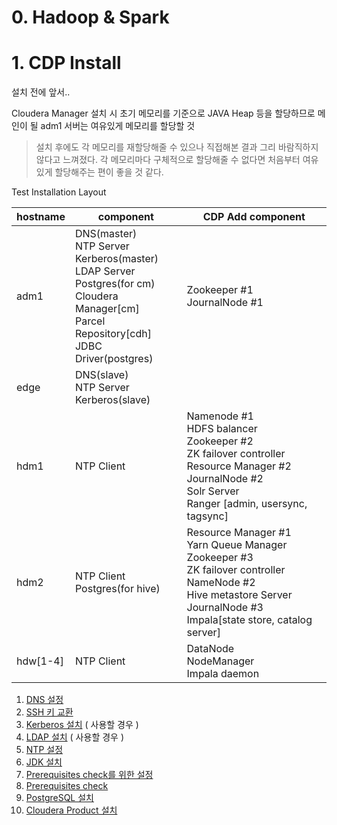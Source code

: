 # 0. Hadoop & Spark



# 1. CDP Install

설치 전에 앞서..

Cloudera Manager 설치 시 초기 메모리를 기준으로 JAVA Heap 등을 할당하므로 메인이 될 adm1 서버는 여유있게 메모리를 할당할 것

> 설치 후에도 각 메모리를 재할당해줄 수 있으나 직접해본 결과 그리 바람직하지 않다고 느껴졌다. 각 메모리마다 구체적으로 할당해줄 수 없다면 처음부터 여유있게 할당해주는 편이 좋을 것 같다.

Test Installation Layout

| hostname | component                                                    | CDP Add component                                            |
| -------- | ------------------------------------------------------------ | ------------------------------------------------------------ |
| adm1     | DNS(master)<br />NTP Server<br />Kerberos(master)<br />LDAP Server<br />Postgres(for cm)<br />Cloudera Manager[cm]<br />Parcel Repository[cdh]<br />JDBC Driver(postgres) | Zookeeper #1<br />JournalNode #1                             |
| edge     | DNS(slave)<br />NTP Server<br />Kerberos(slave)              |                                                              |
| hdm1     | NTP Client                                                   | Namenode #1<br />HDFS balancer<br />Zookeeper #2<br />ZK failover controller<br />Resource Manager #2<br />JournalNode #2<br />Solr Server<br />Ranger [admin, usersync, tagsync] |
| hdm2     | NTP Client<br />Postgres(for hive)                           | Resource Manager #1<br />Yarn Queue Manager<br />Zookeeper #3<br />ZK failover controller<br />NameNode #2<br />Hive metastore Server<br />JournalNode #3<br />Impala[state store, catalog server] |
| hdw[1-4] | NTP Client                                                   | DataNode<br />NodeManager<br />Impala daemon                 |



1. [DNS 설정](https://github.com/Joonhong-Park/Study/blob/main/1_1CDP_DNS.md)
2. [SSH 키 교환](https://github.com/Joonhong-Park/Study/blob/main/1_2%20Key_exchange.md)
3. [Kerberos 설치](https://github.com/Joonhong-Park/Study/blob/main/1_3%20CDP_Kerberos.md) ( 사용할 경우 )
4. [LDAP 설치](https://github.com/Joonhong-Park/Study/blob/main/1_4%20CDP_LDAP.md) ( 사용할 경우 )
5. [NTP 설정](https://github.com/Joonhong-Park/Study/blob/main/1_5%20CDP_NTP.md)
6. [JDK 설치](https://github.com/Joonhong-Park/Study/blob/main/1_6%20CDP_JDK.md)
7. [Prerequisites check를 위한 설정](https://github.com/Joonhong-Park/Study/blob/main/1_7%20CDP_Setting%20for%20Prerequisites%20check.md)
8. [Prerequisites check](https://github.com/Joonhong-Park/Study/blob/main/1_8%20CDP_Prerequisites%20check.md)
9. [PostgreSQL 설치](https://github.com/Joonhong-Park/Study/blob/main/1_9%20CDP_PostgreSQL.md)
10. [Cloudera Product 설치](https://github.com/Joonhong-Park/Study/blob/main/1_10%20CDP_Cloudera%20Product%20Install.md)